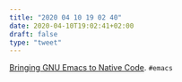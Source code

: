 ```yaml
---
title: "2020 04 10 19 02 40"
date: 2020-04-10T19:02:41+02:00
draft: false
type: "tweet"
---
```

[Bringing GNU Emacs to Native Code](https://zenodo.org/record/3736363#.XpCmky3pNQL). `#emacs`
